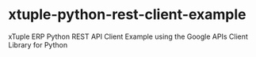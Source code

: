 xtuple-python-rest-client-example
=================================

xTuple ERP Python REST API Client Example using the Google APIs Client Library for Python
